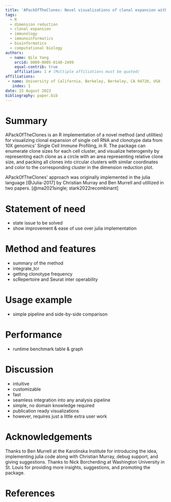 ```yaml
---
title: 'APackOfTheClones: Novel visualizations of clonal expansion with circle packing'
tags:
  - R
  - dimension reduction
  - clonal expansion
  - immunology
  - immunoinformatics
  - bioinformatics
  - computational biology
authors:
  - name: Qile Yang
    orcid: 0009-0005-0148-2499
    equal-contrib: true
    affiliation: 1 # (Multiple affiliations must be quoted)
affiliations:
 - name: University of California, Berkeley, Berkeley, CA 94720, USA
   index: 1
date: 15 August 2023
bibliography: paper.bib
---
```


# Summary
APackOfTheClones is an R implementation of a novel method (and utilities) for visualizing clonal expansion of single cell RNA and clonotype data from 10X genomics' Single Cell Immune Profiling, in R. The package can enumerate clone sizes for each cell cluster, and visualize heterogenity by representing each clone as a circle with an area representing relative clone size, and packing all clones into circular clusters with similar coordinates and color to the corresponding cluster in the dimension reduction plot.

APackOfTheClones' approach was originally implemented in the julia language [@Julia-2017] by Christian Murray and Ben Murrell and utillized in two papers. [@ma2021single; stark2022recombinant]

# Statement of need
- state issue to be solved
- show improvement & ease of use over julia implementation

# Method and features
- summary of the method
- integrate_tcr
- getting clonotype frequency
- scRepertoire and Seurat inter operability

# Usage example
- simple pipeline and side-by-side comparison

<!---
Figures can be included like this:
![Caption for example figure.\label{fig:example}](figure.png)
and referenced from text using \autoref{fig:example}.

Figure sizes can be customized by adding an optional second parameter:
![Caption for example figure.](figure.png){ width=20% }
-->

# Performance
- runtime benchmark table & graph

# Discussion
- intuitive
- customizable
- fast
- seamless integration into any analysis pipeline
- simple, no domain knowledge required
- publication ready visualizations
- however, requires just a little extra user work 

# Acknowledgements
Thanks to Ben Murrell at the Karolinska Institute for introducing the idea, implementing julia code along with Christian Murray, debug support, and giving suggestions. Thanks to Nick Borcherding at Washington University in St. Louis for providing more insights, suggestions, and promoting the package.

# References
<!---
For a quick reference, the following citation commands can be used:
- `@author:2001`  ->  "Author et al. (2001)"
- `[@author:2001]` -> "(Author et al., 2001)"
- `[@author1:2001; @author2:2001]` -> "(Author1 et al., 2001; Author2 et al., 2002)"
-->
